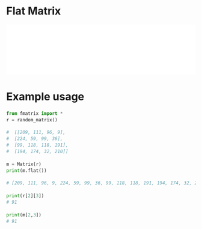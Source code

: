 # Flat Matrix

![](./assets/fmatrix.png)

# Example usage

```python
from fmatrix import *
r = random_matrix()

#  [[209, 111, 96, 9],
#  [224, 59, 99, 36],
#  [99, 118, 118, 191],
#  [194, 174, 32, 210]]

m = Matrix(r)
print(m.flat())

# [209, 111, 96, 9, 224, 59, 99, 36, 99, 118, 118, 191, 194, 174, 32, 210]

print(r[2][3])
# 91

print(m[2,3])
# 91
